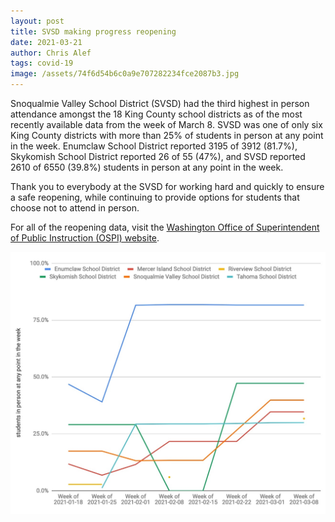 ```yaml
---
layout: post
title: SVSD making progress reopening
date: 2021-03-21
author: Chris Alef
tags: covid-19
image: /assets/74f6d54b6c0a9e707282234fce2087b3.jpg
---
```

Snoqualmie Valley School District (SVSD) had the third highest in person attendance amongst the 18 King County school districts as of the most recently available data from the week of March 8. SVSD was one of only six King County districts with more than 25% of students in person at any point in the week. Enumclaw School District reported 3195 of 3912 (81.7%), Skykomish School District reported 26 of 55 (47%), and SVSD reported 2610 of 6550 (39.8%) students in person at any point in the week.

Thank you to everybody at the SVSD for working hard and quickly to ensure a safe reopening, while continuing to provide options for students that choose not to attend in person.

For all of the reopening data, visit the [Washington Office of Superintendent of Public Instruction (OSPI) website](https://www.k12.wa.us/about-ospi/press-releases/novel-coronavirus-covid-19-guidance-resources/school-reopening-data).

![King County school districts with more than 25% of students in person at any point in the week](/assets/74f6d54b6c0a9e707282234fce2087b3.jpg)
